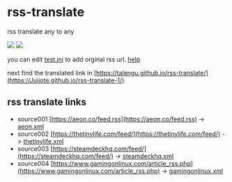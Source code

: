 # rss-translate

rss translate any to any

![](https://github.com/Juijote/rss-translate-1/workflows/circle_translate/badge.svg)
![](https://github.com/Juijote/rss-translate-1/workflows/Deploy/badge.svg)

you can edit [test.ini](https://github.com/Juijote/rss-translate-1/edit/main/test.ini) to add orginal rss url. [help](https://github.com/Juijote/rss-translate-1/issues/2)

next find the translated link in [https://talengu.github.io/rss-translate/](https://Juijote.github.io/rss-translate-1/)

## rss translate links

 - source001 [https://aeon.co/feed.rss](https://aeon.co/feed.rss) -> [aeon.xml](feed/aeon.xml)
 - source002 [https://thetinylife.com/feed/](https://thetinylife.com/feed/) -> [thetinylife.xml](feed/thetinylife.xml)
 - source003 [https://steamdeckhq.com/feed/](https://steamdeckhq.com/feed/) -> [steamdeckhq.xml](feed/steamdeckhq.xml)
 - source004 [https://www.gamingonlinux.com/article_rss.php](https://www.gamingonlinux.com/article_rss.php) -> [gamingonlinux.xml](feed/gamingonlinux.xml)
